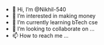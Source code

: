 - 👋 Hi, I’m @Nikhil-540
- 👀 I’m interested in making money
- 🌱 I’m currently learning bTech cse
- 💞️ I’m looking to collaborate on ...
- 📫 How to reach me ...

<!---
Nikhil-540/Nikhil-540 is a ✨ special ✨ repository because its `README.md` (this file) appears on your GitHub profile.
You can click the Preview link to take a look at your changes.
--->
